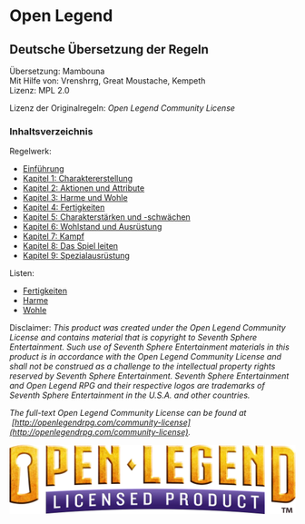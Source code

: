 # Open Legend
## Deutsche Übersetzung der Regeln

Übersetzung: Mambouna  
Mit Hilfe von: Vrenshrrg, Great Moustache, Kempeth  
Lizenz: MPL 2.0

Lizenz der Originalregeln: *Open Legend Community License*
### Inhaltsverzeichnis
Regelwerk:
- [Einführung](./Kapitel-0_Einfuehrung.md)
- [Kapitel 1: Charaktererstellung](Kapitel-1_Charaktererstellung.md)
- [Kapitel 2: Aktionen und Attribute](Kapitel-2_Aktionen-und-Attribute.md)
- [Kapitel 3: Harme und Wohle](./Kapitel-3_Harme-und-Wohle.md)
- [Kapitel 4: Fertigkeiten](./Kapitel-4_Fertigkeiten.md)
- [Kapitel 5: Charakterstärken und -schwächen](./Kapitel-5_Charakterstaerken-und-schwaechen.md)
- [Kapitel 6: Wohlstand und Ausrüstung](./Kapitel-6_Wohlstand-und-Ausruestung.md)
- [Kapitel 7: Kampf](./Kapitel-7_Kampf.md)
- [Kapitel 8: Das Spiel leiten](./Kapitel-8_Das-Spiel-leiten.md)
- [Kapitel 9: Spezialausrüstung](./Kapitel-9_Spezialausruestung.md)

Listen:
- [Fertigkeiten](./Listen/Fertigkeiten.md)
- [Harme](./Listen/Harme.md)
- [Wohle](./Listen/Wohle.md)

Disclaimer: *This product was created under the Open Legend Community License and contains material that is copyright to Seventh Sphere Entertainment. Such use of Seventh Sphere Entertainment materials in this product is in accordance with the Open Legend Community License and shall not be construed as a challenge to the intellectual property rights reserved by Seventh Sphere Entertainment. Seventh Sphere Entertainment and Open Legend RPG and their respective logos are trademarks of Seventh Sphere Entertainment in the U.S.A. and other countries.*

*The full-text Open Legend Community License can be found at  [http://openlegendrpg.com/community-license](http://openlegendrpg.com/community-license).*

![](../open_legend_licensed_logo_gold.webp)
